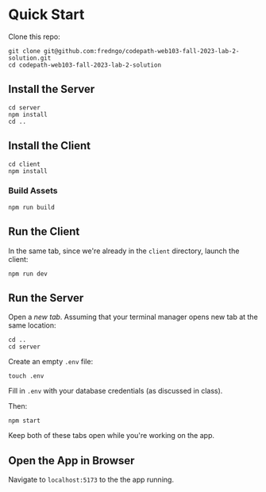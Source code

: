# Quick Start

Clone this repo:

```
git clone git@github.com:fredngo/codepath-web103-fall-2023-lab-2-solution.git
cd codepath-web103-fall-2023-lab-2-solution
```

## Install the Server

```
cd server
npm install
cd ..
```

## Install the Client

```
cd client
npm install
```

### Build Assets

```
npm run build
```

## Run the Client

In the same tab, since we're already in the `client` directory, launch the client:

```
npm run dev
```

## Run the Server

Open a *new tab*. Assuming that your terminal manager opens new tab at the same location:

```
cd ..
cd server
```

Create an empty `.env` file:

```
touch .env
```

Fill in `.env` with your database credentials (as discussed in class).

Then:

```
npm start
```

Keep both of these tabs open while you're working on the app.

## Open the App in Browser

Navigate to `localhost:5173` to the the app running.

